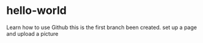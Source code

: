 # hello-world
Learn how to  use  Github
this is the first branch been created.
set up a page and upload a picture
